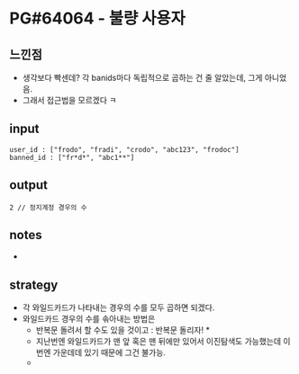 # PG#64064 - 불량 사용자

## 느낀점
* 생각보다 빡센데? 각 banids마다 독립적으로 곱하는 건 줄 알았는데, 그게 아니었음.
* 그래서 접근법을 모르겠다 ㅋ

## input
```
user_id : ["frodo", "fradi", "crodo", "abc123", "frodoc"]
banned_id : ["fr*d*", "abc1**"]
```

## output
```
2 // 정지계정 경우의 수
```

## notes
* 

## strategy
* 각 와일드카드가 나타내는 경우의 수를 모두 곱하면 되겠다.
* 와일드카드 경우의 수를 솎아내는 방법은
  * 반복문 돌려서 할 수도 있을 것이고 : 반복문 돌리자!
    * 
  * 지난번엔 와일드카드가 맨 앞 혹은 맨 뒤에만 있어서 이진탐색도 가능했는데 이번엔 가운데데 있기 때문에 그건 불가능.
  * 
